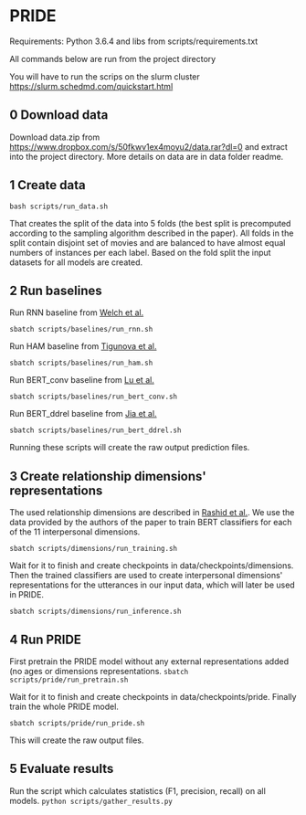 # PRIDE


Requirements: Python 3.6.4 and libs from scripts/requirements.txt

All commands below are run from the project directory

You will have to run the scrips on the slurm cluster
https://slurm.schedmd.com/quickstart.html

## 0 Download data
Download data.zip from https://www.dropbox.com/s/50fkwv1ex4moyu2/data.rar?dl=0 and extract into the project directory.
More details on data are in data folder readme.

## 1 Create data
`bash scripts/run_data.sh`

That creates the split of the data into 5 folds (the best split is precomputed according to the sampling algorithm described in the paper). All folds in the split contain disjoint set of movies and are balanced to have almost equal numbers of instances per each label.
Based on the fold split the input datasets for all models are created.

## 2 Run baselines
Run RNN baseline from [Welch et al.](https://arxiv.org/abs/1904.11610)

`sbatch scripts/baselines/run_rnn.sh`

Run HAM baseline from [Tigunova et al.](https://dl.acm.org/doi/10.1145/3308558.3313498)

`sbatch scripts/baselines/run_ham.sh`

Run BERT_conv baseline from [Lu et al.](https://dl.acm.org/doi/10.1145/3397271.3401255)

`sbatch scripts/baselines/run_bert_conv.sh`

Run BERT_ddrel baseline from [Jia et al.](https://arxiv.org/abs/2012.02553)

`sbatch scripts/baselines/run_bert_ddrel.sh`

Running these scripts will create the raw output prediction files.

## 3 Create relationship dimensions' representations
The used relationship dimensions are described in [Rashid et al.](https://aclanthology.org/D18-1470.pdf). We use the data provided by the authors of the paper to train BERT classifiers for each of the 11 interpersonal dimensions.

`sbatch scripts/dimensions/run_training.sh`

Wait for it to finish and create checkpoints in data/checkpoints/dimensions. Then the trained classifiers are used to create interpersonal dimensions' representations for the utterances in our input data, which will later be used in PRIDE.

`sbatch scripts/dimensions/run_inference.sh`

## 4 Run PRIDE
First pretrain the PRIDE model without any external representations added (no ages or dimensions representations.
`sbatch scripts/pride/run_pretrain.sh`

Wait for it to finish and create checkpoints in data/checkpoints/pride. Finally train the whole PRIDE model.

`sbatch scripts/pride/run_pride.sh`

This will create the raw output files.

## 5 Evaluate results
Run the script which calculates statistics (F1, precision, recall) on all models.
`python scripts/gather_results.py`

